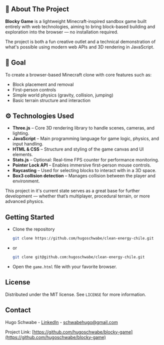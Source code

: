 <!-- Improved compatibility of back to top link: See: https://github.com/othneildrew/Best-README-Template/pull/73 -->
<a id="readme-top"></a>
<!--
*** Thanks for checking out the Best-README-Template. If you have a suggestion
*** that would make this better, please fork the repo and create a pull request
*** or simply open an issue with the tag "enhancement".
*** Don't forget to give the project a star!
*** Thanks again! Now go create something AMAZING! :D
-->


<!-- ABOUT THE PROJECT -->
## 🧱 About The Project

<section class="section">
    <p>
      <strong>Blocky Game</strong> is a lightweight Minecraft-inspired sandbox game built entirely with web technologies,
      aiming to bring block-based building and exploration into the browser — no installation required.
    </p>
    <p>
      The project is both a fun creative outlet and a technical demonstration of what's possible using modern
      web APIs and 3D rendering in JavaScript.
    </p>
  </section>

  <section class="section">
    <h2>🎯 Goal</h2>
    <p>To create a browser-based Minecraft clone with core features such as:</p>
    <ul>
      <li>Block placement and removal</li>
      <li>First-person controls</li>
      <li>Simple world physics (gravity, collision, jumping)</li>
      <li>Basic terrain structure and interaction</li>
    </ul>
  </section>

  <section class="section">
    <h2>⚙️ Technologies Used</h2>
    <ul class="tech-list">
      <li><strong>Three.js</strong> – Core 3D rendering library to handle scenes, cameras, and lighting.</li>
      <li><strong>JavaScript</strong> – Main programming language for game logic, physics, and input handling.</li>
      <li><strong>HTML &amp; CSS</strong> – Structure and styling of the game canvas and UI elements.</li>
      <li><strong>Stats.js</strong> – Optional: Real-time FPS counter for performance monitoring.</li>
      <li><strong>Pointer Lock API</strong> – Enables immersive first-person mouse controls.</li>
      <li><strong>Raycasting</strong> – Used for selecting blocks to interact with in a 3D space.</li>
      <li><strong>Box3 collision detection</strong> – Manages collision between the player and environment.</li>
    </ul>
  </section>

  <section class="section">
    <p>
      This project in it's current state serves as a great base for further development — whether that’s multiplayer, procedural terrain, or more advanced physics.
    </p>
  </section>



<!-- GETTING STARTED -->
## Getting Started
* Clone the repository
   ```sh
   git clone https://github.com/hugoschwabe/clean-energy-chile.git
   ```
* or
	```sh
   git clone git@github.com:hugoschwabe/clean-energy-chile.git
   ```
* Open the `game.html` file with your favorite browser.


<!-- LICENSE -->
## License

Distributed under the MIT license. See `LICENSE` for more information.




<!-- CONTACT -->
## Contact

Hugo Schwabe - [LinkedIn](https://linkedin.com/in/hugo-schwabe-1a57a7360) - schwabehugo@gmail.com

Project Link: [https://github.com/hugoschwabe/blocky-game](https://github.com/hugoschwabe/blocky-game)
